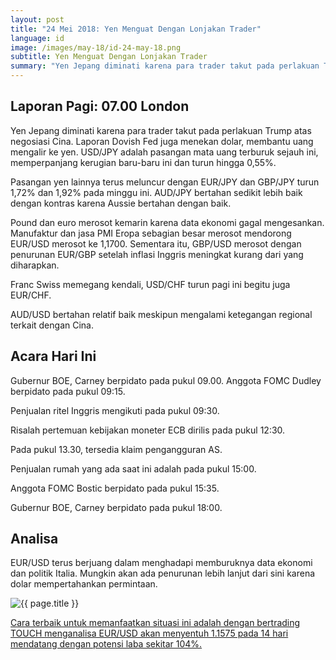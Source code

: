 ```yaml
---
layout: post
title: "24 Mei 2018: Yen Menguat Dengan Lonjakan Trader"
language: id
image: /images/may-18/id-24-may-18.png
subtitle: Yen Menguat Dengan Lonjakan Trader
summary: "Yen Jepang diminati karena para trader takut pada perlakuan Trump atas negosiasi Cina. Laporan Dovish Fed juga menekan dolar, membantu uang mengalir ke yen. USD/JPY adalah pasangan mata uang terburuk sejauh ini, memperpanjang kerugian baru-baru ini dan turun hingga 0,55%"
---
```

## Laporan Pagi: 07.00 London

Yen Jepang diminati karena para trader takut pada perlakuan Trump atas negosiasi Cina. Laporan Dovish Fed juga menekan dolar, membantu uang mengalir ke yen. USD/JPY adalah pasangan mata uang terburuk sejauh ini, memperpanjang kerugian baru-baru ini dan turun hingga 0,55%.

Pasangan yen lainnya terus meluncur dengan EUR/JPY dan GBP/JPY turun 1,72% dan 1,92% pada minggu ini. AUD/JPY bertahan sedikit lebih baik dengan kontras karena Aussie bertahan dengan baik.

Pound dan euro merosot kemarin karena data ekonomi gagal mengesankan. Manufaktur dan jasa PMI Eropa sebagian besar merosot mendorong EUR/USD merosot ke 1,1700. Sementara itu, GBP/USD merosot dengan penurunan EUR/GBP setelah inflasi Inggris meningkat kurang dari yang diharapkan.

Franc Swiss memegang kendali, USD/CHF turun pagi ini begitu juga EUR/CHF.

AUD/USD bertahan relatif baik meskipun mengalami ketegangan regional terkait dengan Cina.

## Acara Hari Ini

Gubernur BOE, Carney berpidato pada pukul 09.00. Anggota FOMC Dudley berpidato pada pukul 09:15.

Penjualan ritel Inggris mengikuti pada pukul 09:30.

Risalah pertemuan kebijakan moneter ECB dirilis pada pukul 12:30.

Pada pukul 13.30, tersedia klaim pengangguran AS.

Penjualan rumah yang ada saat ini adalah pada pukul 15:00.

Anggota FOMC Bostic berpidato pada pukul 15:35.

Gubernur BOE, Carney berpidato pada pukul 18:00.

## Analisa

EUR/USD terus berjuang dalam menghadapi memburuknya data ekonomi dan politik Italia. Mungkin akan ada penurunan lebih lanjut dari sini karena dolar mempertahankan permintaan.

<img src="{{ site.url }}/images/may-18/id-24-may-18.png" alt="{{ page.title }}" title="{{ page.title }}">

<a href="%LINK%%currency=USD&market=forex&underlying=frxEURUSD&formname=touchnotouch&duration_amount=14&duration_units=d&expiry_type=duration&amount=10&amount_type=payout&barrier=1.1575" target="_blank" rel="noopener noreferrer nofollow">Cara terbaik untuk memanfaatkan situasi ini adalah dengan bertrading TOUCH menganalisa EUR/USD akan menyentuh 1.1575 pada 14 hari mendatang dengan potensi laba sekitar 104%.</a>
